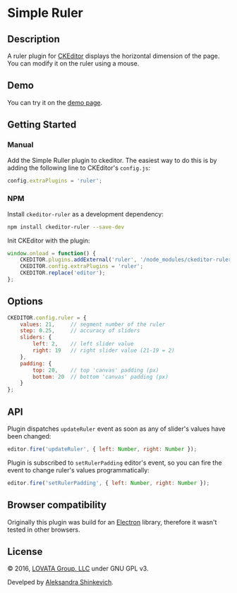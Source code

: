 # Simple Ruler

## Description

A ruler plugin for [CKEditor](http://ckeditor.com) displays the horizontal dimension of the page. You can modify it on the ruler using a mouse.

## Demo
You can try it on the [demo page](https://lovata.github.io/ckeditor-ruler/).


## Getting Started

### Manual

Add the Simple Ruller plugin to ckeditor. The easiest way to do this is by adding the following line to CKEditor's `config.js`:

```js
config.extraPlugins = 'ruler';
```
### NPM

Install `ckeditor-ruler` as a development dependency:

```bash
npm install ckeditor-ruler --save-dev
```

Init CKEditor with the plugin:

```js
window.onload = function() {
    CKEDITOR.plugins.addExternal('ruler', '/node_modules/ckeditor-ruler/');
    CKEDITOR.config.extraPlugins = 'ruler';
    CKEDITOR.replace('editor');
};

```
## Options
```javascript
CKEDITOR.config.ruler = {
    values: 21,     // segment number of the ruler
    step: 0.25,     // accuracy of sliders
    sliders: {
        left: 2,    // left slider value
        right: 19   // right slider value (21-19 = 2)
    },
    padding: {
        top: 20,    // top 'canvas' padding (px)
        bottom: 20  // bottom 'canvas' padding (px)
    }
};
```

## API
Plugin dispatches `updateRuler` event as soon as any of slider's values have been changed:

```js
editor.fire('updateRuler', { left: Number, right: Number });
```

Plugin is subscribed to `setRulerPadding` editor's event, so you can fire the event to change ruler's values programmatically:

```js
editor.fire('setRulerPadding', { left: Number, right: Number });
```

## Browser compatibility
Originally this plugin was build for an [Electron](https://github.com/electron/electron) library, therefore it wasn't tested in other browsers.

## License

© 2016, [LOVATA Group, LLC](http://lovata.com) under GNU GPL v3.

Develped by [Aleksandra Shinkevich](https://github.com/neesoglasnaja).
